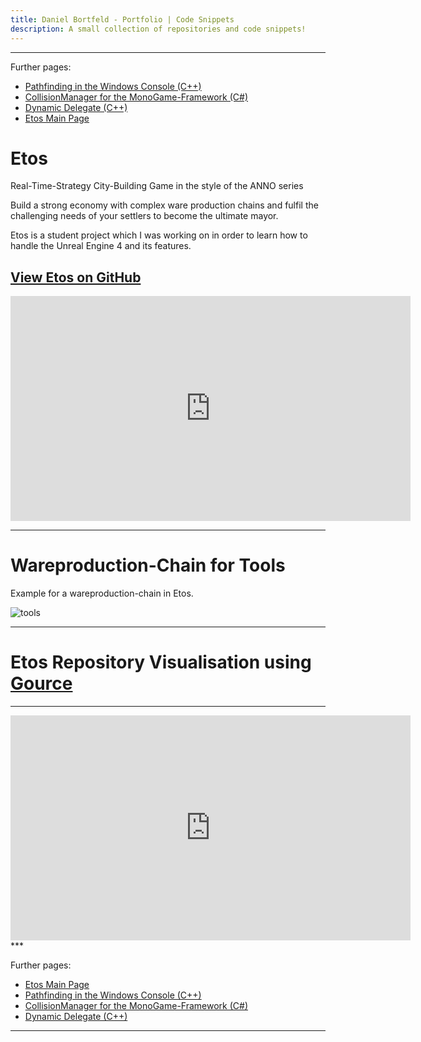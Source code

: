 ```yaml
---
title: Daniel Bortfeld - Portfolio | Code Snippets
description: A small collection of repositories and code snippets!
---
```


<a name="Etos_Video"/>   

***    

Further pages:    

+ [Pathfinding in the Windows Console (C++)](https://ogoxhammerschild.github.io/Console-Pathfinding/)    
+ [CollisionManager for the MonoGame-Framework (C#)](https://ogoxhammerschild.github.io/Collision/)    
+ [Dynamic Delegate (C++)](https://ogoxhammerschild.github.io/DynamicDelegate/)    
+ [Etos Main Page](https://ogoxhammerschild.github.io/Etos/)   

# Etos   

Real-Time-Strategy City-Building Game in the style of the ANNO series

Build a strong economy with complex ware production chains and fulfil the challenging needs of your settlers to become the ultimate mayor.    

Etos is a student project which I was working on in order to learn how to handle the Unreal Engine 4 and its features.   

## [View Etos on GitHub](https://github.com/OgoxHammerschild/Etos)    

<iframe width="640" height="360" src="https://www.youtube.com/embed/N4IIhWtp3jI" frameborder="0" gesture="media" allowfullscreen></iframe>   

***    
<a name="Chain"/>   
      
# Wareproduction-Chain for Tools   

Example for a wareproduction-chain in Etos.
   
![tools](https://raw.githubusercontent.com/OgoxHammerschild/Etos/master/docs/images/Produktionskette_White.png)   

***   

<a name="Gource"/>   

# Etos Repository Visualisation using [Gource](https://gource.io)

***   
<iframe width="640" height="360" src="https://www.youtube.com/embed/uBaK0XQHS3c?rel=0" frameborder="0" allowfullscreen></iframe>   
***   

	
Further pages:    

+ [Etos Main Page](https://ogoxhammerschild.github.io/Etos/)   
+ [Pathfinding in the Windows Console (C++)](https://ogoxhammerschild.github.io/Console-Pathfinding/)    
+ [CollisionManager for the MonoGame-Framework (C#)](https://ogoxhammerschild.github.io/Collision/)    
+ [Dynamic Delegate (C++)](https://ogoxhammerschild.github.io/DynamicDelegate/)    

***   
